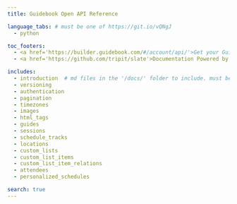 ```yaml
---
title: Guidebook Open API Reference

language_tabs: # must be one of https://git.io/vQNgJ
  - python

toc_footers:
  - <a href='https://builder.guidebook.com/#/account/api/'>Get your Guidebook API Key</a>
  - <a href='https://github.com/tripit/slate'>Documentation Powered by Slate</a>

includes:
  - introduction  # md files in the '/docs/' folder to include. must be all lowercase no spaces
  - versioning
  - authentication
  - pagination
  - timezones
  - images
  - html_tags
  - guides
  - sessions
  - schedule_tracks
  - locations
  - custom_lists
  - custom_list_items
  - custom_list_item_relations
  - attendees
  - personalized_schedules

search: true
---
```

